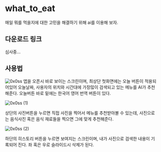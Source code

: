# what_to_eat

매일 뭐를 먹을지에 대한 고민을 해결하기 위해 ai를 이용해 보자.

## 다운로드 링크

심사중...

## 사용법

![0x0ss](https://github.com/cw3598rt/what_to_eat/assets/79645896/e8adff98-89f0-472d-a810-761811d6ee20)
앱을 오픈시 바로 보이는 스크린이며, 최상단 첫화면에는 오늘 버튼이 적용되어있어 오늘날짜, 사용자의 위치와 시간대에 가장많이 검색되고 있는 메뉴를 AI가 추천해준다.
오늘버튼 바로 밑에는 한국어 영어 번역 버튼이 있다.

![0x0ss (1)](https://github.com/cw3598rt/what_to_eat/assets/79645896/6e5d0025-5bf3-43c5-90b1-a2647c4114b5)

상단의 사진버튼을 누르면 직접 사진을 찍어서 메뉴를 추천받아볼 수 있는데, 사진으로는 음식사진 혹은 음식 재료들을 찍으면 그에 맞게 추천해준다.

![0x0ss (2)](https://github.com/cw3598rt/what_to_eat/assets/79645896/8c175f50-9b17-4117-8642-045399e38a9b)

하단의 히스토리 버튼을 누르면 보여지는 스크린이며, 내가 사진으로 검색한 내용이 기록되어 진다. 좌 혹은 우로 슬라이드시 삭제가 된다.
